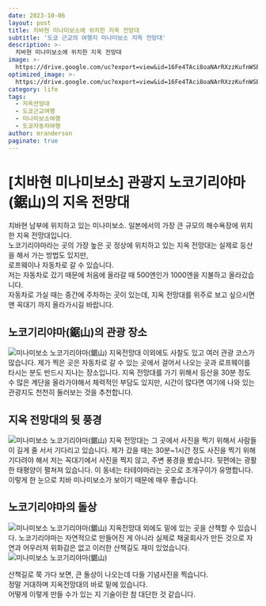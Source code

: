 ```yaml
---
date: 2023-10-06
layout: post
title: 치바현 미나미보소에 위치한 지옥 전망대
subtitle: '도쿄 근교의 여행지 미나미보소 지옥 전망대'
description: >-
  치바현 미나미보소에 위치한 지옥 전망대
image: >-
  https://drive.google.com/uc?export=view&id=16Fe4TAci8oaNArRXzzKufnWSEapweqMO
optimized_image: >-
  https://drive.google.com/uc?export=view&id=16Fe4TAci8oaNArRXzzKufnWSEapweqMO
category: life
tags:
  - 지옥전망대
  - 도쿄근교여행
  - 미나미보소여행
  - 도쿄자동차여행
author: mranderson
paginate: true
---
```

# [치바현 미나미보소] 관광지 노코기리야마(鋸山)의 지옥 전망대
치바현 남부에 위치하고 있는 미나미보소. 일본에서의 가장 큰 규모의 해수욕장에 위치한 지옥 전망대입니다.  
노코기리야마라는 곳의 가장 높은 곳 정상에 위치하고 있는 지옥 전망대는 실제로 등산을 해서 가는 방법도 있지만,  
로프웨이나 자동차로 갈 수 있습니다.  
저는 자동차로 갔기 때문에 처음에 올라갈 때 500엔인가 1000엔을 지불하고 올라갔습니다.  
자동차로 가실 때는 중간에 주차하는 곳이 있는데, 지옥 전망대를 위주로 보고 싶으시면 맨 꼭대기 까지 올라가시길 바랍니다.  

## 노코기리야마(鋸山)의 관광 장소
<img src="https://drive.google.com/uc?export=view&id=1S_2DT4Vb3YEV9h7vHK0VvkRIWvEjiMmS"    alt="미나미보소 노코기리야마(鋸山)">
지옥전망대 이외에도 사찰도 있고 여러 관광 코스가 많습니다.  
제가 찍은 곳은 자동차로 갈 수 있는 곳에서 걸어서 나오는 곳과 로프웨이를 타시는 분도 반드시 지나는 장소입니다.  
지옥 전망대를 가기 위해서 등산을 30분 정도 수 많은 계단을 올라가야해서 체력적인 부담도 있지만,  
시간이 많다면 여기에 나와 있는 관광지도 천천히 둘러보는 것을 추천합니다.  

## 지옥 전망대의 뒷 풍경 
<img src="https://drive.google.com/uc?export=view&id=1Bx644UOWL9fDrzOVLQ4yp-7mQlAdpA79"    alt="미나미보소 노코기리야마(鋸山)">
지옥 전망대는 그 곳에서 사진을 찍기 위해서 사람들이 길게 줄 서서 기다리고 있습니다.  
제가 갔을 때는 30분~1시간 정도 사진을 찍기 위해 기다려야 해서 저는 꼭대기에서 사진을 찍지 않고,  
주변 풍경을 봤습니다.  
뒷편에는 광활한 태평양이 펼쳐져 있습니다. 이 동네는 타테야마라는 곳으로 조개구이가 유명합니다.  
이렇게 한 눈으로 치바 미나미보소가 보이기 때문에 매우 좋습니다.  

## 노코기리야마의 돌상
<img src="https://drive.google.com/uc?export=view&id=1cSXutNb10GAYJayck2IvZeoykbQLbU6Z"    alt="미나미보소 노코기리야마(鋸山)">
지옥전망대 외에도 밑에 있는 곳을 산책할 수 있습니다.  
노코기리야마는 자연적으로 만들어진 게 아니라 실제로 채굴회사가 만든 것으로  
자연과 어우러져 위화감은 없고 이러한 산책길도 재미 있었습니다.  

<img src="https://drive.google.com/uc?export=view&id=1z6fwcsZ5yOp6D_1uddonVUmc38llc9ac"    alt="미나미보소 노코기리야마(鋸山)">

산책길로 쭉 가다 보면, 큰 돌상이 나오는데 다들 기념사진을 찍습니다.  
정말 거대하며 지옥전망대의 바로 밑에 있습니다.  
어떻게 이렇게 만들 수가 있는 지 기술이란 참 대단한 것 같습니다.  